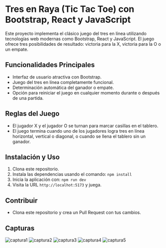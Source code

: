 # Tres en Raya (Tic Tac Toe) con Bootstrap, React y JavaScript

Este proyecto implementa el clásico juego del tres en línea utilizando tecnologías web modernas como Bootstrap, React y JavaScript. El juego ofrece tres posibilidades de resultado: victoria para la X, victoria para la O o un empate.

## Funcionalidades Principales

- Interfaz de usuario atractiva con Bootstrap.
- Juego del tres en línea completamente funcional.
- Determinación automática del ganador o empate.
- Opción para reiniciar el juego en cualquier momento durante o después de una partida.

## Reglas del Juego

- El jugador X y el jugador O se turnan para marcar casillas en el tablero.
- El juego termina cuando uno de los jugadores logra tres en línea horizontal, vertical o diagonal, o cuando se llena el tablero sin un ganador.
  
## Instalación y Uso

1. Clona este repositorio.
2. Instala las dependencias usando el comando: `npm install`
3. Inicia la aplicación con: `npm run dev`
4. Visita la URL `http://localhot:5173` y juega.

## Contribuir

- Clona este repositorio y crea un Pull Request con tus cambios. 

## Capturas

![captura1](https://github.com/Iniesta1101/ReactProjects/assets/150248969/ceacfce1-0ee4-4aa2-8d95-a588d6c5e322)
![captura2](https://github.com/Iniesta1101/ReactProjects/assets/150248969/121af6f4-a463-4790-b2ed-3149c361a1f1)
![captura3](https://github.com/Iniesta1101/ReactProjects/assets/150248969/fcc2dfee-156e-4241-94eb-f12a6a62655b)
![captura4](https://github.com/Iniesta1101/ReactProjects/assets/150248969/8c1f8b67-6330-4739-8e43-e4dd3cf6c8fe)
![captura5](https://github.com/Iniesta1101/ReactProjects/assets/150248969/e1d3ceb0-a4f4-4dd5-aca7-fb65c0e7f7c1)
